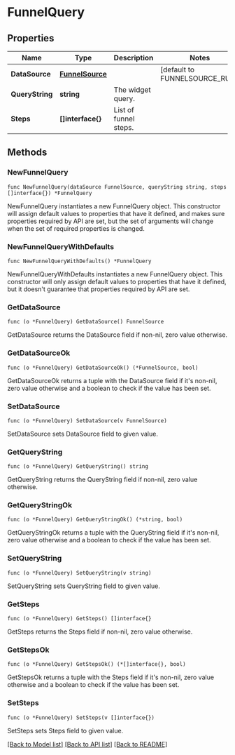 # FunnelQuery

## Properties

Name | Type | Description | Notes
---- | ---- | ----------- | ------
**DataSource** | [**FunnelSource**](FunnelSource.md) |  | [default to FUNNELSOURCE_RUM]
**QueryString** | **string** | The widget query. | 
**Steps** | **[]interface{}** | List of funnel steps. | 

## Methods

### NewFunnelQuery

`func NewFunnelQuery(dataSource FunnelSource, queryString string, steps []interface{}) *FunnelQuery`

NewFunnelQuery instantiates a new FunnelQuery object.
This constructor will assign default values to properties that have it defined,
and makes sure properties required by API are set, but the set of arguments
will change when the set of required properties is changed.

### NewFunnelQueryWithDefaults

`func NewFunnelQueryWithDefaults() *FunnelQuery`

NewFunnelQueryWithDefaults instantiates a new FunnelQuery object.
This constructor will only assign default values to properties that have it defined,
but it doesn't guarantee that properties required by API are set.

### GetDataSource

`func (o *FunnelQuery) GetDataSource() FunnelSource`

GetDataSource returns the DataSource field if non-nil, zero value otherwise.

### GetDataSourceOk

`func (o *FunnelQuery) GetDataSourceOk() (*FunnelSource, bool)`

GetDataSourceOk returns a tuple with the DataSource field if it's non-nil, zero value otherwise
and a boolean to check if the value has been set.

### SetDataSource

`func (o *FunnelQuery) SetDataSource(v FunnelSource)`

SetDataSource sets DataSource field to given value.


### GetQueryString

`func (o *FunnelQuery) GetQueryString() string`

GetQueryString returns the QueryString field if non-nil, zero value otherwise.

### GetQueryStringOk

`func (o *FunnelQuery) GetQueryStringOk() (*string, bool)`

GetQueryStringOk returns a tuple with the QueryString field if it's non-nil, zero value otherwise
and a boolean to check if the value has been set.

### SetQueryString

`func (o *FunnelQuery) SetQueryString(v string)`

SetQueryString sets QueryString field to given value.


### GetSteps

`func (o *FunnelQuery) GetSteps() []interface{}`

GetSteps returns the Steps field if non-nil, zero value otherwise.

### GetStepsOk

`func (o *FunnelQuery) GetStepsOk() (*[]interface{}, bool)`

GetStepsOk returns a tuple with the Steps field if it's non-nil, zero value otherwise
and a boolean to check if the value has been set.

### SetSteps

`func (o *FunnelQuery) SetSteps(v []interface{})`

SetSteps sets Steps field to given value.



[[Back to Model list]](../README.md#documentation-for-models) [[Back to API list]](../README.md#documentation-for-api-endpoints) [[Back to README]](../README.md)


